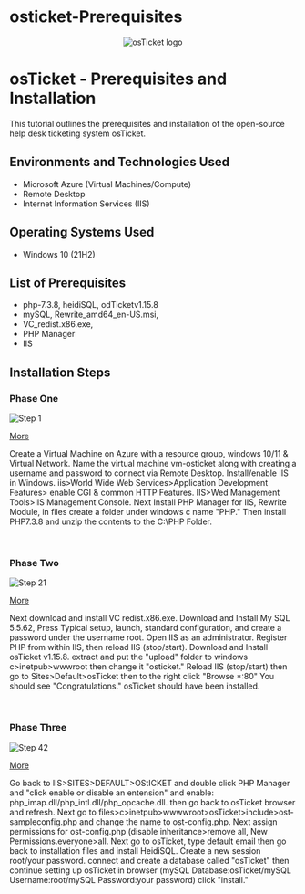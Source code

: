 # osticket-Prerequisites

<p align="center">
<img src="https://i.imgur.com/Clzj7Xs.png" alt="osTicket logo"/>
</p>

<h1>osTicket - Prerequisites and Installation</h1>
This tutorial outlines the prerequisites and installation of the open-source help desk ticketing system osTicket.<br />


<!--<h2>Video Demonstration</h2>-->

<!--- ### [YouTube: How To Install osTicket with Prerequisites](https://www.youtube.com)-->

<h2>Environments and Technologies Used</h2>

- Microsoft Azure (Virtual Machines/Compute)
- Remote Desktop
- Internet Information Services (IIS)

<h2>Operating Systems Used </h2>

- Windows 10</b> (21H2)

<h2>List of Prerequisites</h2>

- php-7.3.8, heidiSQL, odTicketv1.15.8
- mySQL, Rewrite_amd64_en-US.msi, 
- VC_redist.x86.exe,
- PHP Manager
- IIS

<h2>Installation Steps</h2>

<p>
<h3>Phase One</h3>

![Step 1](https://github.com/PhillisEssel/osticket-prereqs/assets/156061642/8893e501-f59f-46b4-a546-8661cdbbebd8)
<p><a href="https://imgur.com/a/MeTaVF4">More</a></p>

</p>
<p>
Create a Virtual Machine on Azure with a resource group, windows 10/11 & Virtual Network. Name the virtual machine vm-osticket along with creating a username and password to connect via Remote Desktop. Install/enable IIS in Windows. iis>World Wide Web Services>Application Development Features> enable CGI & common HTTP Features. IIS>Wed Management Tools>IIS Management Console. Next Install PHP Manager for IIS, Rewrite Module, in files create a folder under windows c name "PHP." Then install PHP7.3.8 and unzip the contents to the C:\PHP Folder.


</p>
<br />

<p>
<h3>Phase Two</h3>

![Step 21](https://github.com/PhillisEssel/osticket-prereqs/assets/156061642/1038e7e3-d9d3-43e3-97ec-d9de81c74d7e)
<p><a href="https://imgur.com/a/V0N6z7A">More</a></p>
</p>
<p>
 Next download and install VC redist.x86.exe. Download and Install My SQL 5.5.62, Press Typical setup, launch, standard configuration, and create a password under the username root. Open IIS as an administrator. Register PHP from within IIS, then reload IIS (stop/start). Download and Install osTicket v1.15.8. extract and put the "upload" folder to windows c>inetpub>wwwroot then change it "osticket." Reload IIS (stop/start) then go to Sites>Default>osTicket then to the right click "Browse *:80" You should see "Congratulations." osTicket should have been installed.
</p>
<br />

<p>
<h3>Phase Three </h3>
 
 ![Step 42](https://github.com/PhillisEssel/osticket-prereqs/assets/156061642/aed2bfbb-da2e-4e7f-abfa-b63349f7acab)

 <p><a href="https://imgur.com/a/rx8zIsi">More</a></p>
</p>
<p>
Go back to IIS>SITES>DEFAULT>OStICKET and double click PHP Manager and "click enable or disable an entension" and enable: php_imap.dll/php_intl.dll/php_opcache.dll. then go back to osTicket browser and refresh. Next go to files>c>inetpub>wwwwroot>osTicket>include>ost-sampleconfig.php and change the name to ost-config.php. Next assign permissions for ost-config.php (disable inheritance>remove all, New Permissions.everyone>all. Next go to osTicket, type default email then go back to installation files and install HeidiSQL. Create a new session root/your password. connect and create a database called "osTicket" then continue setting up osTicket in browser (mySQL Database:osTicket/mySQL Username:root/mySQL Password:your password) click "install."
</p>
<br />
